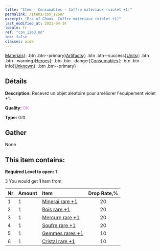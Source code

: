 ```yaml
---
title: "Item - Consumables - Coffre matériaux (violet +1)"
permalink: /Items/con_1260/
excerpt: "Era of Chaos  Coffre matériaux (violet +1)"
last_modified_at: 2021-04-14
locale: fr
ref: "con_1260.md"
toc: false
classes: wide
---
```

 [Materials](/fr/Items/){: .btn .btn--primary}[Artifacts](/fr/Items/Artifacts/){: .btn .btn--success}[Units](/fr/Items/Units/){: .btn .btn--warning}[Heroes](/fr/Items/Heroes/){: .btn .btn--danger}[Consumables](/fr/Items/Consumables/){: .btn .btn--info}[Unknown](/fr/Items/Unknown/){: .btn .btn--primary}

## Détails
 **Description:** Recevez un objet aléatoire pour améliorer l'équipement violet +1.

 **Quality:** <span style="color: #DA70D6">OK</span>

 **Type:** Gift

## Gather

  None

## This item contains:

 **Required Level to open:** 1

 3 You would get **1** item  from:

  | Nr | Amount |     Item    | Drop Rate,% |
  |:---|:-------|:------------|:---------:|
  | 1 | 1 | [Minerai rare +1](/fr/Items/mat_40/) | 20 | 
  | 2 | 1 | [Bois rare +1](/fr/Items/mat_41/) | 20 | 
  | 3 | 1 | [Mercure rare +1](/fr/Items/mat_42/) | 20 | 
  | 4 | 1 | [Soufre rare +1](/fr/Items/mat_43/) | 20 | 
  | 5 | 1 | [Gemmes rares +1](/fr/Items/mat_44/) | 10 | 
  | 6 | 1 | [Cristal rare +1](/fr/Items/mat_45/) | 10 | 
